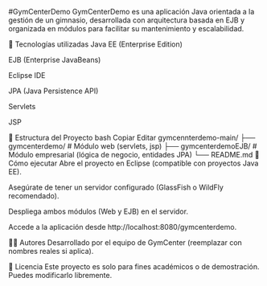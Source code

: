 #GymCenterDemo
GymCenterDemo es una aplicación Java orientada a la gestión de un gimnasio, desarrollada con arquitectura basada en EJB y organizada en módulos para facilitar su mantenimiento y escalabilidad.

🧩 Tecnologías utilizadas
Java EE (Enterprise Edition)

EJB (Enterprise JavaBeans)

Eclipse IDE

JPA (Java Persistence API)

Servlets

JSP

📁 Estructura del Proyecto
bash
Copiar
Editar
gymcennterdemo-main/
├── gymcenterdemo/           # Módulo web (servlets, jsp)
├── gymcenterdemoEJB/        # Módulo empresarial (lógica de negocio, entidades JPA)
└── README.md
🚀 Cómo ejecutar
Abre el proyecto en Eclipse (compatible con proyectos Java EE).

Asegúrate de tener un servidor configurado (GlassFish o WildFly recomendado).

Despliega ambos módulos (Web y EJB) en el servidor.

Accede a la aplicación desde http://localhost:8080/gymcenterdemo.

👨‍💻 Autores
Desarrollado por el equipo de GymCenter (reemplazar con nombres reales si aplica).

📄 Licencia
Este proyecto es solo para fines académicos o de demostración. Puedes modificarlo libremente.
